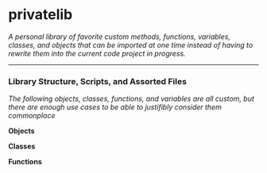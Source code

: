 # privatelib
_A personal library of favorite custom methods, functions, variables, classes, and objects that can be imported at one time instead of having to rewrite them into the current code project in progress._  
***  

### Library Structure, Scripts, and Assorted Files  
_The following objects, classes, functions, and variables are all custom, but there are enough use cases to be able to justifibly consider them commonplace_

__Objects__  



__Classes__



__Functions__  


